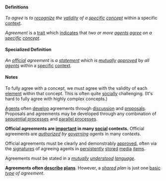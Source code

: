 #### Definitions

*To agree* is *to [recognize](https://github.com/gcassel/Modular-Organization-Terminology/blob/master/terms/recognize.md) the [validity](https://github.com/gcassel/Modular-Organization-Terminology/blob/master/terms/valid.md) of a [specific](https://github.com/gcassel/Modular-Organization-Terminology/blob/master/terms/specific.md) [concept](https://github.com/gcassel/Modular-Organization-Terminology/blob/master/terms/concept.md)* within a specific [context](https://github.com/gcassel/Modular-Organization-Terminology/blob/master/terms/context.md).

*Agreement* is a [trait](https://github.com/gcassel/Modular-Organization-Terminology/blob/master/compound-terms/relational-trait.md) which [indicates](https://github.com/gcassel/Modular-Organization-Terminology/blob/master/terms/indicate.md) that *two or more [agents](https://github.com/gcassel/Modular-Organization-Terminology/blob/master/terms/agent.md) [agree](https://github.com/gcassel/Modular-Organization-Terminology/blob/master/terms/agree.md) on a [specific](https://github.com/gcassel/Modular-Organization-Terminology/blob/master/terms/specific.md) [concept](https://github.com/gcassel/Modular-Organization-Terminology/blob/master/terms/concept.md)*.

#### Specialized Definition

*An [official](https://github.com/gcassel/Modular-Organization-Terminology/blob/master/terms/official.md) agreement* is *a [statement](https://github.com/gcassel/Modular-Organization-Terminology/blob/master/terms/state.md) which is [mutually](https://github.com/gcassel/Modular-Organization-Terminology/blob/master/terms/mutual.md) [approved](https://github.com/gcassel/Modular-Organization-Terminology/blob/master/terms/approve.md)* by *all [agents](https://github.com/gcassel/Modular-Organization-Terminology/blob/master/terms/agent.md)* within a [specific](https://github.com/gcassel/Modular-Organization-Terminology/blob/master/terms/specific.md) [context](https://github.com/gcassel/Modular-Organization-Terminology/blob/master/terms/context.md).  

#### Notes 

To fully agree with a concept, we must agree with the validity of each [element](https://github.com/gcassel/Modular-Organization-Terminology/blob/master/terms/element.md) within that concept.  This is often quite [socially](https://github.com/gcassel/Modular-Organization-Terminology/blob/master/terms/social.md) challenging.  (It's hard to fully agree with highly complex concepts.)

[Agents](https://github.com/gcassel/Modular-Organization-Terminology/blob/master/terms/agent.md) often [develop](https://github.com/gcassel/Modular-Organization-Terminology/blob/master/terms/develop.md) agreements through [discussion](https://github.com/gcassel/Modular-Organization-Terminology/blob/master/terms/dialogue.md) and [proposals](https://github.com/gcassel/Modular-Organization-Terminology/blob/master/terms/propose.md).  Proposals and agreements may be developed through any combination of [sequential processes](https://github.com/gcassel/Modular-Organization-Terminology/blob/master/terms/sequential-process.md) and [parallel processes](https://github.com/gcassel/Modular-Organization-Terminology/blob/master/terms/parallel-process.md).

**Official agreements are [important](https://github.com/gcassel/Modular-Organization-Terminology/blob/master/terms/importance.md) in many [social](https://github.com/gcassel/Modular-Organization-Terminology/blob/master/terms/social.md) contexts.**  Official agreements are *[authorized](https://github.com/gcassel/Modular-Organization-Terminology/blob/master/terms/authorize.md) by [governing](https://github.com/gcassel/Modular-Organization-Terminology/blob/master/terms/govern.md) agents* in many contexts. 

Official agreements must be clearly and demonstrably [approved](https://github.com/gcassel/Modular-Organization-Terminology/blob/master/terms/approve.md), often via the [signatures](https://github.com/gcassel/Modular-Organization-Terminology/blob/master/terms/signature.md) of agreeing agents in [persistently](https://github.com/gcassel/Modular-Organization-Terminology/blob/master/terms/persistent.md) [stored](https://github.com/gcassel/Modular-Organization-Terminology/blob/master/terms/store.md) [media](https://github.com/gcassel/Modular-Organization-Terminology/blob/master/terms/media.md) [items](https://github.com/gcassel/Modular-Organization-Terminology/blob/master/terms/item.md).

Agreements must be stated in a *[mutually](https://github.com/gcassel/Modular-Organization-Terminology/blob/master/terms/mutual.md) [understood](https://github.com/gcassel/Modular-Organization-Terminology/blob/master/terms/understand.md) [language](https://github.com/gcassel/Modular-Organization-Terminology/blob/master/terms/language.md)*.

**Agreements often [describe](https://github.com/gcassel/Modular-Organization-Terminology/blob/master/terms/describe.md) [plans](https://github.com/gcassel/Modular-Organization-Terminology/blob/master/terms/plan.md)**.  However, a *[shared](https://github.com/gcassel/Modular-Organization-Terminology/blob/master/terms/common.md) plan* is just one [basic](https://github.com/gcassel/Modular-Organization-Terminology/blob/master/terms/base.md) *[type](https://github.com/gcassel/Modular-Organization-Terminology/blob/master/terms/type.md) of agreement*.
 
